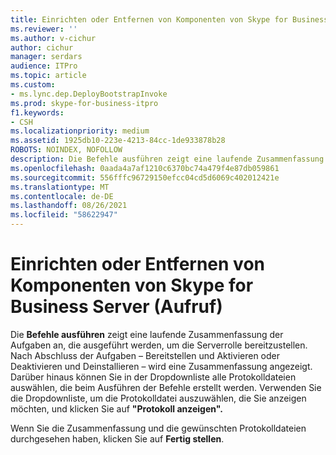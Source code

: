 ```yaml
---
title: Einrichten oder Entfernen von Komponenten von Skype for Business Server (Aufruf)
ms.reviewer: ''
ms.author: v-cichur
author: cichur
manager: serdars
audience: ITPro
ms.topic: article
ms.custom:
- ms.lync.dep.DeployBootstrapInvoke
ms.prod: skype-for-business-itpro
f1.keywords:
- CSH
ms.localizationpriority: medium
ms.assetid: 1925db10-223e-4213-84cc-1de933878b28
ROBOTS: NOINDEX, NOFOLLOW
description: Die Befehle ausführen zeigt eine laufende Zusammenfassung der Aufgaben an, die ausgeführt werden, um die Serverrolle bereitzustellen. Nach Abschluss der Aufgaben – Bereitstellen und Aktivieren oder Deaktivieren und Deinstallieren – wird eine Zusammenfassung angezeigt. Darüber hinaus können Sie in der Dropdownliste alle Protokolldateien auswählen, die beim Ausführen der Befehle erstellt werden. Verwenden Sie die Dropdownliste, um die Protokolldatei auszuwählen, die Sie anzeigen möchten, und klicken Sie auf "Protokoll anzeigen".
ms.openlocfilehash: 0aada4a7af1210c6370bc74a479f4e87db059861
ms.sourcegitcommit: 556fffc96729150efcc04cd5d6069c402012421e
ms.translationtype: MT
ms.contentlocale: de-DE
ms.lasthandoff: 08/26/2021
ms.locfileid: "58622947"
---
```

# <a name="setup-or-remove-skype-for-business-server-components-invoke"></a>Einrichten oder Entfernen von Komponenten von Skype for Business Server (Aufruf)
 
Die **Befehle ausführen** zeigt eine laufende Zusammenfassung der Aufgaben an, die ausgeführt werden, um die Serverrolle bereitzustellen. Nach Abschluss der Aufgaben – Bereitstellen und Aktivieren oder Deaktivieren und Deinstallieren – wird eine Zusammenfassung angezeigt. Darüber hinaus können Sie in der Dropdownliste alle Protokolldateien auswählen, die beim Ausführen der Befehle erstellt werden. Verwenden Sie die Dropdownliste, um die Protokolldatei auszuwählen, die Sie anzeigen möchten, und klicken Sie auf **"Protokoll anzeigen".**
  
Wenn Sie die Zusammenfassung und die gewünschten Protokolldateien durchgesehen haben, klicken Sie auf **Fertig stellen**.
  

